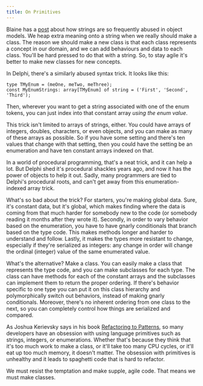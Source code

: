 ```yaml
---
title: On Primitives
---
```

Blaine has a [post][1] about how strings are so frequently abused in object
models. We heap extra meaning onto a string when we really should make a
class. The reason we should make a new class is that each class represents a
concept in our domain, and we can add behaviours and data to each class.
You'll be hard pressed to do that with a string. So, to stay agile it's better
to make new classes for new concepts.

In Delphi, there's a similarly abused syntax trick. It looks like this:

~~~~ {.code}
type TMyEnum = (meOne, meTwo, meThree);
const MyEnumStrings: array[TMyEnum] of string = ('First', 'Second', 'Third');
~~~~

Then, wherever you want to get a string associated with one of the enum
tokens, you can just index into that constant array _using the enum value_.

This trick isn't limited to arrays of strings, either. You could have arrays
of integers, doubles, characters, or even objects, and you can make as many of
these arrays as possible. So if you have some setting and there's ten values
that change with that setting, then you could have the setting be an
enumeration and have ten constant arrays indexed on that.

In a world of procedural programming, that's a neat trick, and it can help a
lot. But Delphi shed it's procedural shackles years ago, and now it has the
power of objects to help it out. Sadly, many programmers are tied to Delphi's
procedural roots, and can't get away from this enumeration-indexed array
trick.

What's so bad about the trick? For starters, you're making global data. Sure,
it's constant data, but it's global, which makes finding where the data is
coming from that much harder for somebody new to the code (or somebody reading
it months after they wrote it). Secondly, in order to vary behavior based on
the enumeration, you have to have gnarly conditionals that branch based on the
type code. This makes methods longer and harder to understand and follow.
Lastly, it makes the types more resistant to change, especially if they're
serialized as integers: any change in order will change the ordinal (integer)
value of the same enumerated value.

What's the alternative? Make a class. You can easily make a class that
represents the type code, and you can make subclasses for each type. The class
can have methods for each of the constant arrays and the subclasses can
implement them to return the proper ordering. If there's behavior specific to
one type you can put it on this class hierarchy and polymorphically switch out
behaviors, instead of making gnarly conditionals. Moreover, there's no
inherent ordering from one class to the next, so you can completely control
how things are serialized and compared.

As Joshua Kerievsky says in his book [Refactoring to Patterns][2], so many
developers have an obsession with using language primitives such as strings,
integers, or enumerations. Whether that's because they think that it's too
much work to make a class, or it'll take too many CPU cycles, or it'll eat up
too much memory, it doesn't matter. The obsession with primitives is unhealthy
and it leads to spaghetti code that is hard to refactor.

We must resist the temptation and make supple, agile code. That means we must
make classes.

   [1]: http://www.blainebuxton.com/weblog/2006/02/string-how-i-loathe-thee.html

   [2]: http://www.amazon.com/gp/product/0321213351/

